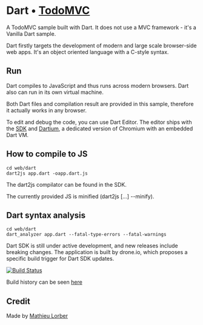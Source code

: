 # Dart • [TodoMVC](http://todomvc.com)

A TodoMVC sample built with Dart. It does not use a MVC framework - it's a Vanilla Dart sample.

Dart firstly targets the development of modern and large scale browser-side web apps. It's an object oriented language with a C-style syntax.

## Run

Dart compiles to JavaScript and thus runs across modern browsers. Dart also can run in its own virtual machine.

Both Dart files and compilation result are provided in this sample, therefore it actually works in any browser.

To edit and debug the code, you can use Dart Editor. The editor ships with the [SDK](http://dartlang.org) and [Dartium](http://www.dartlang.org/dartium/), a dedicated version of Chromium with an embedded Dart VM.

## How to compile to JS

```
cd web/dart
dart2js app.dart -oapp.dart.js 
```

The dart2js compilator can be found in the SDK.

The currently provided JS is minified (dart2js [...] --minify).

## Dart syntax analysis

```
cd web/dart
dart_analyzer app.dart --fatal-type-errors --fatal-warnings
```

Dart SDK is still under active development, and new releases include breaking changes. The application is built by drone.io, which proposes a specific build trigger for Dart SDK updates.

[![Build Status](https://drone.io/mlorber/todomvc-dart/status.png)](https://drone.io/mlorber/todomvc-dart/latest)

Build history can be seen [here](https://drone.io/mlorber/todomvc-dart)

## Credit

Made by [Mathieu Lorber](http://mlorber.net)
